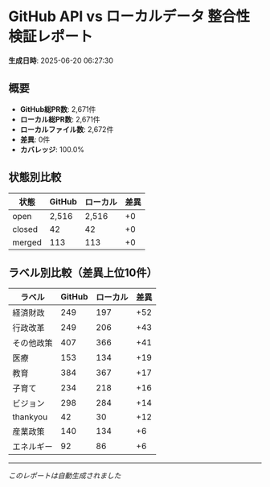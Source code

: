 # GitHub API vs ローカルデータ 整合性検証レポート

**生成日時**: 2025-06-20 06:27:30

## 概要

- **GitHub総PR数**: 2,671件
- **ローカル総PR数**: 2,671件
- **ローカルファイル数**: 2,672件
- **差異**: 0件
- **カバレッジ**: 100.0%

## 状態別比較

| 状態 | GitHub | ローカル | 差異 |
|------|--------|----------|------|
| open | 2,516 | 2,516 | +0 |
| closed | 42 | 42 | +0 |
| merged | 113 | 113 | +0 |

## ラベル別比較（差異上位10件）

| ラベル | GitHub | ローカル | 差異 |
|--------|--------|----------|------|
| 経済財政 | 249 | 197 | +52 |
| 行政改革 | 249 | 206 | +43 |
| その他政策 | 407 | 366 | +41 |
| 医療 | 153 | 134 | +19 |
| 教育 | 384 | 367 | +17 |
| 子育て | 234 | 218 | +16 |
| ビジョン | 298 | 284 | +14 |
| thankyou | 42 | 30 | +12 |
| 産業政策 | 140 | 134 | +6 |
| エネルギー | 92 | 86 | +6 |

---
*このレポートは自動生成されました*